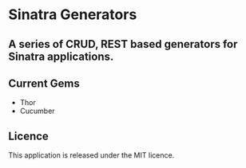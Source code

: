 Sinatra Generators
==================

A series of CRUD, REST based generators for Sinatra applications.
-----------------------------------------------------------------

Current Gems
------------
* Thor
* Cucumber

Licence
-------

This application is released under the MIT licence.